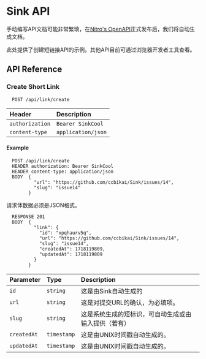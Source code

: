# Sink API

手动编写API文档可能非常繁琐，在[Nitro's OpenAPI](https://nitro.unjs.io/config#openapi)正式发布后，我们将自动生成文档。

此处提供了创建短链接API的示例。其他API目前可通过浏览器开发者工具查看。

## API Reference

### Create Short Link

```http
  POST /api/link/create
```

| Header          | Description        |
| :-------------- | :----------------- |
| `authorization` | `Bearer SinkCool`  |
| `content-type`  | `application/json` |

#### Example

```http
  POST /api/link/create
  HEADER authorization: Bearer SinkCool
  HEADER content-type: application/json
  BODY  {
          "url": "https://github.com/ccbikai/Sink/issues/14",
          "slug": "issue14"
        }
```

请求体数据必须是JSON格式。

```http
  RESPONSE 201
  BODY  {
          "link": {
            "id": "xpqhaurv5q",
            "url": "https://github.com/ccbikai/Sink/issues/14",
            "slug": "issue14",
            "createdAt": 1718119809,
            "updatedAt": 1718119809
          }
        }
```

| Parameter   | Type        | Description                                                                                |
| :---------- | :---------- | :----------------------------------------------------------------------------------------- |
| `id`        | `string`    | 这是由Sink自动生成的                                                                       |
| `url`       | `string`    | 这是对提交URL的确认，为必填项。                                                            |
| `slug`      | `string`    | 这是系统生成的短标识，可自动生成或由输入提供（若有）                                       |
| `createdAt` | `timestamp` | 这是由UNIX时间戳自动生成的。                                                               |
| `updatedAt` | `timestamp` | 这是由UNIX时间戳自动生成的。                                                               |
